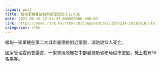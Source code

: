 ```yaml
---
layout: post
title: 緬甸軍機曼德勒附近墜毀至少12人死
date: 2021-06-10 12:58:37.000000000 +08:00
link: https://news.rthk.hk/rthk/ch/component/k2/1595234-20210610.htm
categories: rthk
---
```


緬甸一架軍機在第二大城市曼德勒附近墜毀，消防說12人死亡。

國家管理委員會證實，一架軍用飛機在中部曼德勒省彬烏倫市墜毀，機上載有16名乘客。
